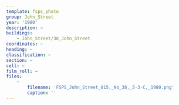 ```yaml
---
template: fsps_photo
group: John_Street
year: '1980'
description: ~
buildings:
    - John_Street/38_John_Street
coordinates: ~
heading: ~
classification: ~
section: ~
cell: ~
film_roll: ~
files:
    -
        filename: 'FSPS_John_Street_015,_No_38,_5-3-C,_1980.png'
        caption: ''
---
```

